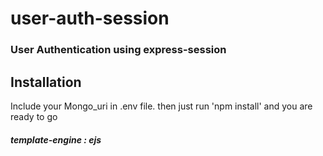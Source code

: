 # user-auth-session
### User Authentication using express-session

## Installation
Include your Mongo_uri in .env file.
then just run 'npm install' and you are ready to go

##### template-engine : ejs
